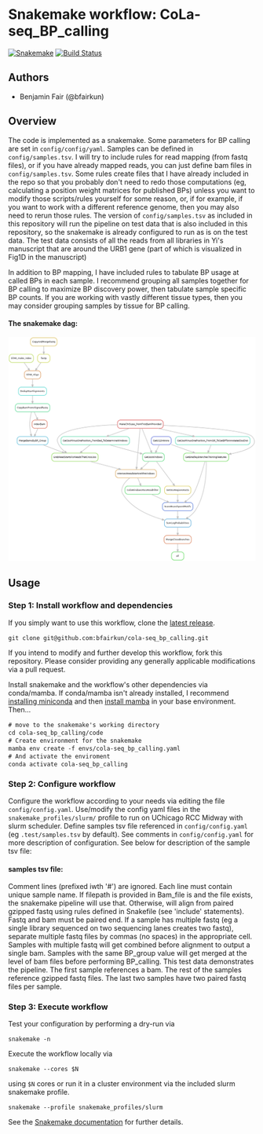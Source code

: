 # Snakemake workflow: CoLa-seq_BP_calling

[![Snakemake](https://img.shields.io/badge/snakemake-≥6.1.0-brightgreen.svg)](https://snakemake.bitbucket.io)
[![Build Status](https://travis-ci.org/snakemake-workflows/cola-seq_bp_calling.svg?branch=master)](https://travis-ci.org/snakemake-workflows/cola-seq_bp_calling)


## Authors

* Benjamin Fair (@bfairkun)

## Overview

The code is implemented as a snakemake. Some parameters for BP calling are set in `config/config/yaml`. Samples can be defined in `config/samples.tsv`. I will try to include rules for read mapping (from fastq files), or if you have already mapped reads, you can just define bam files in `config/samples.tsv`. Some rules create files that I have already included in the repo so that you probably don't need to redo those computations (eg, calculating a position weight matrices for published BPs) unless you want to modify those scripts/rules yourself for some reason, or, if for example, if you want to work with a different reference genome, then you may also need to rerun those rules. The version of `config/samples.tsv` as included in this repository will run the pipeline on test data that is also included in this repository, so the snakemake is already configured to run as is on the test data. The test data consists of all the reads from all libraries in Yi's manuscript that are around the URB1 gene (part of which is visualized in Fig1D in the manuscript)

In addition to BP mapping, I have included rules to tabulate BP usage at called BPs in each sample. I recommend grouping all samples together for BP calling to maximize BP discovery power, then tabulate sample specific BP counts. If you are working with vastly different tissue types, then you may consider grouping samples by tissue for BP calling.

#### The snakemake dag:

![Snakemake rule dag](dag.png?raw=true "Title")

## Usage

### Step 1: Install workflow and dependencies

If you simply want to use this workflow, clone the [latest release](https://github.com/bfairkun/cola-seq_bp_calling).

    git clone git@github.com:bfairkun/cola-seq_bp_calling.git

If you intend to modify and further develop this workflow, fork this repository. Please consider providing any generally applicable modifications via a pull request.

Install snakemake and the workflow's other dependencies via conda/mamba. If conda/mamba isn't already installed, I recommend [installing miniconda](https://docs.conda.io/en/latest/miniconda.html) and then [install mamba](https://github.com/mamba-org/mamba) in your base environment. Then...

    # move to the snakemake's working directory
    cd cola-seq_bp_calling/code
    # Create environment for the snakemake
    mamba env create -f envs/cola-seq_bp_calling.yaml
    # And activate the enviroment
    conda activate cola-seq_bp_calling

### Step 2: Configure workflow

Configure the workflow according to your needs via editing the file `config/config.yaml`. Use/modify the config yaml files in the `snakemake_profiles/slurm/` profile to run on UChicago RCC Midway with slurm scheduler. Define samples tsv file referenced in `config/config.yaml` (eg `.test/samples.tsv` by default). See comments in `config/config.yaml` for more description of configuration. See below for description of the sample tsv file:

#### samples tsv file:

Comment lines (prefixed iwth '#') are ignored.  Each line must contain unique sample name.  If filepath is provided in Bam_file is and the file exists, the snakemake pipeline will use that. Otherwise, will align from paired gzipped fastq using rules defined in Snakefile (see 'include' statements). Fastq and bam must be paired end. If a sample has multiple fastq (eg a single library sequenced on two sequencing lanes creates two fastq), separate multiple fastq files by commas (no spaces) in the appropriate cell. Samples with multiple fastq will get combined before alignment to output a single bam.  Samples with the same BP_group value will get merged at the level of bam files before performing BP_calling. This test data demonstrates the pipeline. The first sample references a bam. The rest of the samples reference gzipped fastq files. The last two samples have two paired fastq files per sample.

### Step 3: Execute workflow

Test your configuration by performing a dry-run via

    snakemake -n

Execute the workflow locally via

    snakemake --cores $N

using `$N` cores or run it in a cluster environment via the included slurm snakemake profile.

    snakemake --profile snakemake_profiles/slurm

See the [Snakemake documentation](https://snakemake.readthedocs.io) for further details.
